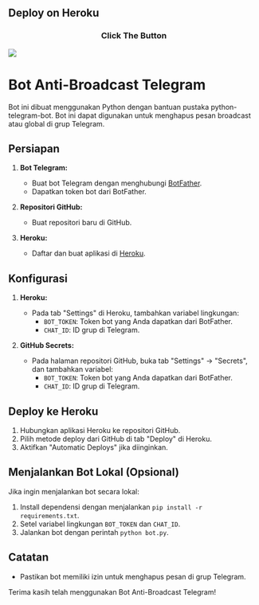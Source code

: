 ## Deploy on Heroku
<h3 align="center">Click The Button</h3>
<a href="https://dashboard.heroku.com/new?template=https://github.com/MaxGuns/AntiBroadcast"><img src="https://www.herokucdn.com/deploy/button.svg"></a>
</div>


# Bot Anti-Broadcast Telegram

Bot ini dibuat menggunakan Python dengan bantuan pustaka python-telegram-bot. Bot ini dapat digunakan untuk menghapus pesan broadcast atau global di grup Telegram.

## Persiapan

1. **Bot Telegram:**
   - Buat bot Telegram dengan menghubungi [BotFather](https://t.me/botfather).
   - Dapatkan token bot dari BotFather.

2. **Repositori GitHub:**
   - Buat repositori baru di GitHub.

3. **Heroku:**
   - Daftar dan buat aplikasi di [Heroku](https://www.heroku.com/).

## Konfigurasi

1. **Heroku:**
   - Pada tab "Settings" di Heroku, tambahkan variabel lingkungan:
     - `BOT_TOKEN`: Token bot yang Anda dapatkan dari BotFather.
     - `CHAT_ID`: ID grup di Telegram.
     
2. **GitHub Secrets:**
   - Pada halaman repositori GitHub, buka tab "Settings" -> "Secrets", dan tambahkan variabel:
     - `BOT_TOKEN`: Token bot yang Anda dapatkan dari BotFather.
     - `CHAT_ID`: ID grup di Telegram.

## Deploy ke Heroku

1. Hubungkan aplikasi Heroku ke repositori GitHub.
2. Pilih metode deploy dari GitHub di tab "Deploy" di Heroku.
3. Aktifkan "Automatic Deploys" jika diinginkan.

## Menjalankan Bot Lokal (Opsional)

Jika ingin menjalankan bot secara lokal:

1. Install dependensi dengan menjalankan `pip install -r requirements.txt`.
2. Setel variabel lingkungan `BOT_TOKEN` dan `CHAT_ID`.
3. Jalankan bot dengan perintah `python bot.py`.

## Catatan

- Pastikan bot memiliki izin untuk menghapus pesan di grup Telegram.

Terima kasih telah menggunakan Bot Anti-Broadcast Telegram!
